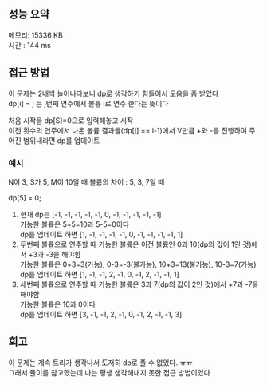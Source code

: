 
## 성능 요약
메모리: 15336 KB	
시간 : 144 ms

## 접근 방법
이 문제는 2배씩 늘어나다보니 dp로 생각하기 힘들어서 도움을 좀 받았다  
dp[i] = j 는 j번째 연주에서 볼륨 i로 연주 한다는 뜻이다  

처음 시작을 dp[S]=0으로 입력해놓고 시작  
이전 횟수의 연주에서 나온 볼륨 결과들(dp[j] == i-1)에서 V만큼 +와 -를 진행하여 주어진 범위내라면 dp를 업데이트


### 예시
N이 3, S가 5, M이 10일 때
볼륨의 차이 : 5, 3, 7일 때

dp[5] = 0;
1. 현재 dp는 [-1, -1, -1, -1, -1, 0, -1, -1, -1, -1, -1]  
가능한 볼륨은 5+5=10과 5-5=0이다  
dp를 업데이트 하면 [1, -1, -1, -1, -1, 0, -1, -1, -1, -1, 1]  
2. 두번째 볼륨으로 연주할 때 가능한 볼륨은 이전 볼륨인 0과 10(dp의 값이 1인 것)에서 +3과 -3을 해야함  
가능한 볼륨은 0+3=3(가능), 0-3=-3(불가능), 10+3=13(불가능), 10-3=7(가능)  
dp를 업데이트 하면 [1, -1, -1, 2, -1, 0, -1, 2, -1, -1, 1]
3. 세번째 볼륨으로 연주할 때 가능한 볼륨은 3과 7(dp의 값이 2인 것)에서 +7과 -7을 해야함  
가능한 볼륨은 10과 0이다  
dp를 업데이트 하면 [3, -1, -1, 2, -1, 0, -1, 2, -1, -1, 3]



## 회고
이 문제는 계속 트리가 생각나서 도저히 dp로 풀 수 없었다..ㅠㅠ  
그래서 퓰이를 참고했는데 나는 평생 생각해내지 못한 접근 방법이었다  
